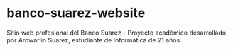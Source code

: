 # banco-suarez-website
 Sitio web profesional del Banco Suarez - Proyecto académico desarrollado por Arowarlin Suarez, estudiante de Informática de 21 años

